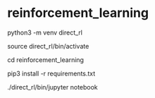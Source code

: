 # reinforcement_learning

python3 -m venv direct_rl

source direct_rl/bin/activate

cd reinforcement_learning

pip3 install -r requirements.txt

./direct_rl/bin/jupyter notebook
